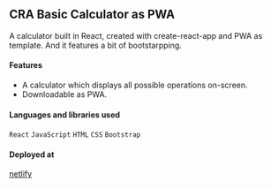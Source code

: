 ## CRA Basic Calculator as PWA
A calculator built in React, created with create-react-app and PWA as template.
And it features a bit of bootstarpping.

#### Features
- A calculator which displays all possible operations on-screen.
- Downloadable as PWA.

#### Languages and libraries used
`React` `JavaScript` `HTML` `CSS` `Bootstrap`

#### Deployed at
[netlify](https://pensive-hodgkin-030e2f.netlify.app/)
